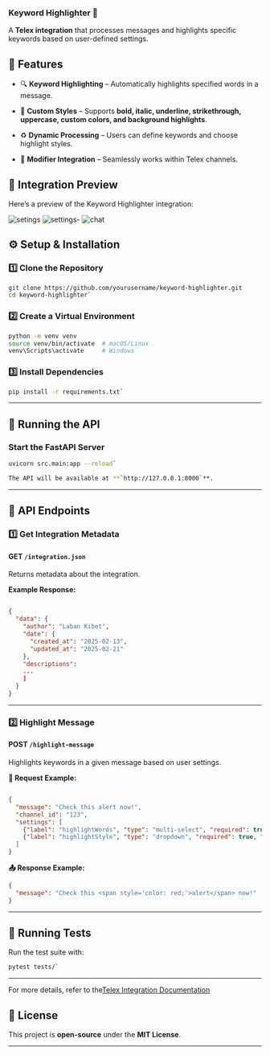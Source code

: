 ### **Keyword Highlighter 🚀**

A **Telex integration** that processes messages and highlights specific keywords based on user-defined settings.



## **📌 Features**

-   🔍 **Keyword Highlighting** – Automatically highlights specified words in a message.
    
-   🎨 **Custom Styles** – Supports **bold, italic, underline, strikethrough, uppercase, custom colors, and background highlights**.
    
-   ♻️ **Dynamic Processing** – Users can define keywords and choose highlight styles.
    
-   🔧 **Modifier Integration** – Seamlessly works within Telex channels.

## 🔗 Integration Preview

Here’s a preview of the Keyword Highlighter integration:

![setings](https://github.com/user-attachments/assets/85ba71a5-64d5-49e9-b78f-c7e8cd8f0183)
![settings-](https://github.com/user-attachments/assets/6da83758-5578-46a4-a5ef-310d571250b3)
![chat](https://github.com/user-attachments/assets/8a8145d8-0c89-44ea-8ce3-1f28ef83b4b6)


## **⚙️ Setup & Installation**

### **1️⃣ Clone the Repository**

```sh
git clone https://github.com/yourusername/keyword-highlighter.git
cd keyword-highlighter` 
```
### **2️⃣ Create a Virtual Environment**

```sh
python -m venv venv
source venv/bin/activate  # macOS/Linux
venv\Scripts\activate     # Windows` 
```
### **3️⃣ Install Dependencies**

```sh
pip install -r requirements.txt` 
```
----------

## **🚀 Running the API**

### **Start the FastAPI Server**

```sh
uvicorn src.main:app --reload` 

The API will be available at **`http://127.0.0.1:8000`**.

```
----------

## **📡 API Endpoints**

### **1️⃣ Get Integration Metadata**

#### **GET `/integration.json`**

Returns metadata about the integration.

**Example Response:**

```json

{
  "data": {
    "author": "Laban Kibet",
    "date": {
      "created_at": "2025-02-13",
      "updated_at": "2025-02-21"
    },
    "descriptions":
    ...
    ]
  }
}
```
----------

### **2️⃣ Highlight Message**

#### **POST `/highlight-message`**

Highlights keywords in a given message based on user settings.

**📩 Request Example:**

```json

{
  "message": "Check this alert now!",
  "channel_id": "123",
  "settings": [
    {"label": "highlightWords", "type": "multi-select", "required": true, "default": "important,urgent"},
    {"label": "highlightStyle", "type": "dropdown", "required": true, "default": "red-color"}
  ]
}
```
**📤 Response Example:**

```json
{
  "message": "Check this <span style='color: red;'>alert</span> now!"
}
```
----------

## **🧪 Running Tests**

Run the test suite with:

```sh
pytest tests/` 

```
----------
For more details, refer to the[Telex Integration Documentation](https://docs.telex.im/docs/Integrations/intro)

## **📜 License**

This project is **open-source** under the **MIT License**.

----------

